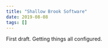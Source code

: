 ```yaml
---
title: "Shallow Brook Software"
date: 2019-08-08
tags: []
---
```

First draft. Getting things all configured.

